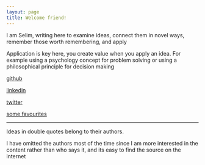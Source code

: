 ```yaml
---
layout: page
title: Welcome friend! 
---
```


I am Selim, writing here to examine ideas, connect them in novel ways, remember those worth remembering, and apply 

Application is key here, you create value when you apply an idea. For example using a psychology concept for problem solving or using a philosophical principle for decision making 

[github](https://github.com/selimslab)

[linkedin](https://www.linkedin.com/in/time/)

[twitter](https://twitter.com/selimsnotes)

[some favourites](/lists)

---

Ideas in double quotes belong to their authors. 

I have omitted the authors most of the time since I am more interested in the content rather than who says it, and its easy to find the source on the internet  
